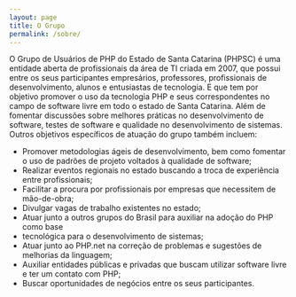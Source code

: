 ```yaml
---
layout: page
title: O Grupo
permalink: /sobre/
---
```

O Grupo de Usuários de PHP do Estado de Santa Catarina (PHPSC) é uma entidade aberta de
profissionais da área de TI criada em 2007, que possui entre os seus participantes empresários,
professores, profissionais de desenvolvimento, alunos e entusiastas de tecnologia. E que tem
por objetivo promover o uso da tecnologia PHP e seus correspondentes no campo de software
livre em todo o estado de Santa Catarina. Além de fomentar discussões sobre melhores práticas
no desenvolvimento de software, testes de software e qualidade no desenvolvimento de
sistemas. Outros objetivos específicos de atuação do grupo também incluem:

- Promover metodologias ágeis de desenvolvimento, bem como fomentar o uso de
padrões de projeto voltados à qualidade de software;
- Realizar eventos regionais no estado buscando a troca de experiência entre profissionais;
- Facilitar a procura por profissionais por empresas que necessitem de mão-de-obra;
- Divulgar vagas de trabalho existentes no estado;
- Atuar junto a outros grupos do Brasil para auxiliar na adoção do PHP como base
- tecnológica para o desenvolvimento de sistemas;
- Atuar junto ao PHP.net na correção de problemas e sugestões de melhorias da
linguagem;
- Auxiliar entidades públicas e privadas que buscam utilizar software livre e ter um contato
com PHP;
- Buscar oportunidades de negócios entre os seus participantes.
